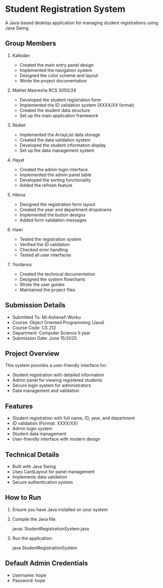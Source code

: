 # Student Registration System

A Java-based desktop application for managing student registrations using Java Swing

## Group Members

1. Kalkidan 

   - Created the main entry panel design
   - Implemented the navigation system
   - Designed the color scheme and layout
   - Wrote the project documentation

2. Mahlet Masresha RCS 3050/24

   - Developed the student registration form
   - Implemented the ID validation system (XXXX/XX format)
   - Created the student data structure
   - Set up the main application framework

3. Rediet 

   - Implemented the ArrayList data storage
   - Created the data validation system
   - Developed the student information display
   - Set up the data management system

4. Hayat 

   - Created the admin login interface
   - Implemented the admin panel table
   - Developed the sorting functionality
   - Added the refresh feature

5. Hikma 

   - Designed the registration form layout
   - Created the year and department dropdowns
   - Implemented the button designs
   - Added form validation messages

6. Hawi 

   - Tested the registration system
   - Verified the ID validation
   - Checked error handling
   - Tested all user interfaces

7. Yordanos
   - Created the technical documentation
   - Designed the system flowcharts
   - Wrote the user guides
   - Maintained the project files

## Submission Details

- Submitted To: Mr.Ashenafi Worku
- Course: Object Oriented Programming (Java)
- Course Code: CS 212 
- Department: Computer Science II year 
- Submission Date: June 15/2025

## Project Overview

This system provides a user-friendly interface for:

- Student registration with detailed information
- Admin panel for viewing registered students
- Secure login system for administrators
- Data management and validation

## Features

- Student registration with full name, ID, year, and department
- ID validation (Format: XXXX/XX)
- Admin login system
- Student data management
- User-friendly interface with modern design

## Technical Details

- Built with Java Swing
- Uses CardLayout for panel management
- Implements data validation
- Secure authentication system

## How to Run

1. Ensure you have Java installed on your system
2. Compile the Java file:
  
   javac StudentRegistrationSystem.java
   
3. Run the application:
  
   java StudentRegistrationSystem
 

## Default Admin Credentials

- Username: hope
- Password: hope
